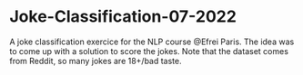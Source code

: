 # Joke-Classification-07-2022
A joke classification exercice for the NLP course @Efrei Paris. The idea was to come up with a solution to score the jokes.
Note that the dataset comes from Reddit, so many jokes are 18+/bad taste.
